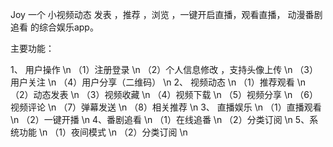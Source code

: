 Joy  一个  小视频动态 发表 ，推荐 ，浏览  ，一键开启直播，观看直播，  动漫番剧追看 的综合娱乐app。

 
 主要功能：
 
1、 用户操作         \n
  （1）注册登录      \n
  （2）个人信息修改 ，支持头像上传  \n
  （3）用户关注      \n
  （4）用户分享（二维码）   \n
2、 视频动态        \n
  （1）推荐观看      \n
  （2）动态发表      \n
  （3）视频收藏      \n
  （4）视频下载       \n
  （5）视频分享       \n
  （6）视频评论       \n
  （7）弹幕发送       \n
  （8）相关推荐       \n
3、 直播娱乐           \n
  （1）直播观看         \n
  （2）一键开播          \n
4、番剧追看           \n
  （1）在线追番        \n
  （2）分类订阅          \n
5、系统功能             \n
  （1）夜间模式          \n
  （2）分类订阅           \n
